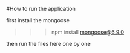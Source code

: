 #How to run the application

first install the mongoose

>>> npm install mongoose@6.9.0

then run the files here one by one 
